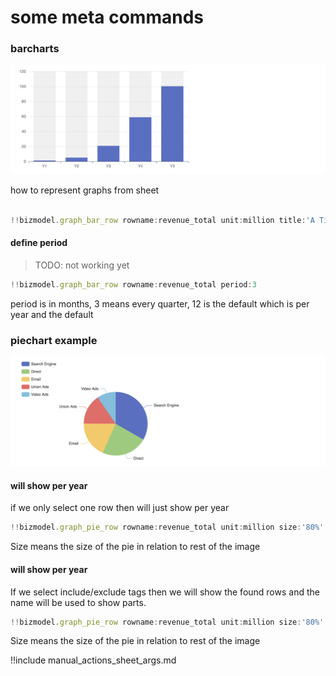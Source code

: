 # some meta commands

### barcharts

![](img/barchart_example.png)

how to represent graphs from sheet

```js

!!bizmodel.graph_bar_row rowname:revenue_total unit:million title:'A Title' title_sub:'Sub'

```

#### define period

> TODO: not working yet
> 
```js
!!bizmodel.graph_bar_row rowname:revenue_total period:3
```

period is in months, 3 means every quarter, 12 is the default which is per year and the default

### piechart example

![](img/piechart_example.png)

#### will show per year

if we only select one row then will just show per year

```js
!!bizmodel.graph_pie_row rowname:revenue_total unit:million size:'80%'
```

Size means the size of the pie in relation to rest of the image

#### will show per year

If we select include/exclude tags then we will show the found rows and the name will be used to show parts.

```js
!!bizmodel.graph_pie_row rowname:revenue_total unit:million size:'80%'
```

Size means the size of the pie in relation to rest of the image

!!include manual_actions_sheet_args.md